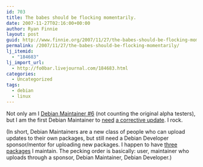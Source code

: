 ```yaml
---
id: 703
title: The babes should be flocking momentarily.
date: 2007-11-27T02:16:00+00:00
author: Ryan Finnie
layout: post
guid: http://www.finnie.org/2007/11/27/the-babes-should-be-flocking-momentarily/
permalink: /2007/11/27/the-babes-should-be-flocking-momentarily/
lj_itemid:
  - "184683"
lj_import_url:
  - http://fo0bar.livejournal.com/184683.html
categories:
  - Uncategorized
tags:
  - debian
  - linux
---
```

Not only am I [Debian Maintainer #6](http://git.debian.org/?p=d-m/debian-maintainers.git;a=shortlog;h=1.2) (not counting the original alpha testers), but I am the first Debian Maintainer to [need](http://bugs.debian.org/cgi-bin/bugreport.cgi?bug=453075) [a corrective update](http://git.debian.org/?p=d-m/debian-maintainers.git;a=blobdiff;f=debian-maintainers/index;h=fd735d99f31b1c2ece6c944ac3d96b580bce9937;hp=5923c633120ec06567772250c4dcf2666d23c51a;hb=54dc241927311fc8b5325f247c2769b589c860e4;hpb=1f2a3704a342bfc0b1a6cada34902e5b80edb147). I rock.

(In short, Debian Maintainers are a new class of people who can upload updates to their own packages, but still need a Debian Developer sponsor/mentor for uploading new packages. I happen to have [three packages](http://qa.debian.org/developer.php?login=ryan@finnie.org) I maintain. The pecking order is basically: user, maintainer who uploads through a sponsor, Debian Maintainer, Debian Developer.)
